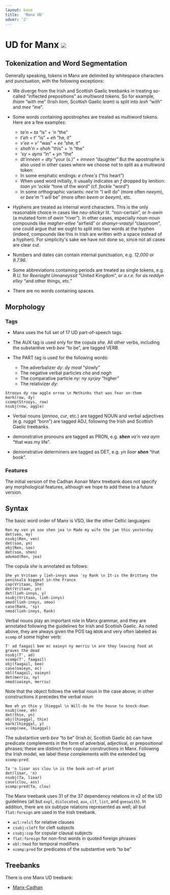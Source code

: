 ```yaml
---
layout: base
title:  'Manx UD'
udver: '2'
---
```


# UD for Manx <span class="flagspan"><img class="flag" src="../../flags/svg/IM.svg" /></span>

## Tokenization and Word Segmentation

Generally speaking, tokens in Manx are delimited by whitespace characters
and punctuation, with the following exceptions:

* We diverge from the Irish and Scottish Gaelic treebanks in 
treating so-called “inflected prepositions” as multiword tokens.
So for example, _lhiam_ “with me” (Irish _liom_, Scottish Gaelic _leam_)
is split into _lesh_ “with” and _mee_ ”me”.

* Some words containing apostrophes are treated as multiword tokens. Here are a few examples:
  * _ta'n_ = _ta_ “is” + _'n_ “the”
  * _t'eh_ = _t'_ “is” + _eh_ ”he, it”
  * _v'ee_ = _v'_ “was” + _ee_ ”she, it”
  * _shoh'n_ = _shoh_ ”this” + _'n_ “the”
  * _'sy_ = _ayns_ “in” + _yn_ “the”
  * _dt'inneen_ = _dty_ ”your (s.)” + _inneen_ ”daughter”
But the apostrophe is also used in other
cases where we choose not to split as a multiword token:
  * In some emphatic endings: _e chree's_ (“*his* heart”)
  * When used word initially, it usually indicates an _f_ dropped by lenition: _toan yn 'ockle_ “tone of the word” (cf. _fockle_ “word”)
  * In some orthographic variants: _nee'm_ “I will do” (more often _neeym_), or _bee'm_ “I will be” (more often _beem_ or _beeym_), etc.

* Hyphens are treated as internal word characters. This is the only reasonable choice in cases like _neu-shickyr_ lit. “non-certain”, or _h-awin_ (a mutated form of _awin_ “river”). In other cases, especially noun-noun compounds like _magher-etlee_ ”airfield” or _shamyr-vrastyl_ “classroom”, one could argue that we ought to split into two words at the hyphen (indeed, compounds like this in Irish are written with a space instead of a hyphen). For simplicity's sake we have not done so, since not all cases are clear cut.

* Numbers and dates can contain internal punctuation, e.g. _12,000_ or _9.7.96_.

* Some abbreviations containing periods are treated as single tokens, 
e.g. _R.U._ for _Reeriaght Unnaneyssit_ ”United Kingdom”, or
_a.r.e._ for _as reddyn elley_ “and other things, etc.”

* There are no words containing spaces.

## Morphology

### Tags

* Manx uses the full set of 17 UD part-of-speech tags.

* The AUX tag is used only for the copula _she_. All other verbs, 
including the substantive verb _bee_ “to be”, are tagged VERB.

* The PART tag is used for the following words:
  * The adverbalizer _dy_: _dy moal_ “slowly”
  * The negative verbal particles _cha_ and _nagh_
  * The comparative particle _ny_: _ny syrjey_ “higher”
  * The relativizer _dy_:

~~~ sdparse
Strooys dy row aggle orroo \n Methinks that was fear on-them
mark(row, dy)
ccomp(Strooys, row)
nsubj(row, aggle)
~~~

* Verbal nouns (_jannoo_, _cur_, etc.) are tagged NOUN and verbal
adjectives (e.g. _ruggit_ “born”) are tagged ADJ,
following the Irish and Scottish Gaelic treebanks.

* demonstrative pronouns are tagged as PRON,
e.g. _<b>shen</b> va'n vea aym_ “that was my life”.
* demonstrative determiners are tagged as DET,
e.g. _yn lioar <b>shen</b>_ “that book”.

### Features

The initial version of the Cadhan Aonair Manx treebank does not specify any
morphological features, although we hope to add these
to a future version.

## Syntax

The basic word order of Manx is VSO, like the other Celtic languages:

~~~ sdparse
Ren my ven yn soo shen jea \n Made my wife the jam this yesterday
det(ven, my)
nsubj(Ren, ven)
det(soo, yn)
obj(Ren, soo)
det(soo, shen)
advmod(Ren, jea)
~~~

The copula _she_ is annotated as follows:

~~~ sdparse
She yn Vritaan y lieh-innys smoo 'sy Rank \n It-is the Brittany the peninsula biggest in-the France
cop(Vritaan, She)
det(Vritaan, yn)
det(lieh-innys, y)
nsubj(Vritaan, lieh-innys)
amod(lieh-innys, smoo)
case(Rank, 'sy)
nmod(lieh-innys, Rank)
~~~

Verbal nouns play an important role in Manx grammar, and they are
annotated following the guidelines for Irish and Scottish Gaelic.
As noted above, they are always given the POS tag `NOUN`
and very often labeled as `xcomp` of some higher verb:

~~~ sdparse
T' ad faagail bee ec oaieyn ny merriu \n are they leaving food at graves the dead
nsubj(T', ad)
xcomp(T', faagail)
obj(faagail, bee)
case(oaieyn, ec)
obl(faagail, oaieyn)
det(merriu, ny)
nmod(oaieyn, merriu)
~~~

Note that the object follows the verbal noun in the case above;
in other constructions it precedes the verbal noun:

~~~ sdparse
Nee eh yn thie y lhieggal \n Will-do he the house to knock-down
nsubj(nee, eh)
det(thie, yn)
obj(lhieggal, thie)
mark(lhieggal, y)
xcomp(nee, lhieggal)
~~~

The substantive verb _bee_ “to be” (Irish _bí_, Scottish Gaelic _bi_)
can have predicate complements in the form of adverbial, adjectival,
or prepositional phrases; these are distinct from copular
constructions in Manx. Following the Irish model, 
we label these complements with the extended tag `xcomp:pred`:

~~~ sdparse
Ta 'n lioar ass clou \n is the book out-of print
det(lioar, 'n)
nsubj(Ta, lioar)
case(clou, ass)
xcomp:pred(Ta, clou)
~~~

The Manx treebank uses 31 of the 37 
dependency relations in v2 of the UD guidelines
(all but `expl`, `dislocated`, `aux`, `clf`, `list`, and `goeswith`).
In addition, there are six subtype relations represented as well;
all but `flat:foreign` are used in the Irish treebank.

* `acl:relcl` for relative clauses
* `csubj:cleft` for cleft subjects
* `csubj:cop` for copular clausal subjects
* `flat:foreign` for non-first words in quoted foreign phrases
* `obl:tmod` for temporal modifiers
* `xcomp:pred` for predicates of the substantive verb “to be”

## Treebanks

There is one Manx UD treebank:

  * [Manx-Cadhan](../treebanks/gv_cadhan/index.html)
